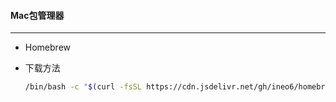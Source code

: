 #### Mac包管理器

-------

- Homebrew

- 下载方法

  ```bash
  /bin/bash -c "$(curl -fsSL https://cdn.jsdelivr.net/gh/ineo6/homebrew-install/install.sh)"
  ```

  